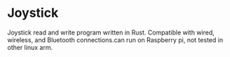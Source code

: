 # Joystick
Joystick read and write program written in Rust. Compatible with wired, wireless, and Bluetooth connections.can run on Raspberry pi, not tested in other linux arm.
